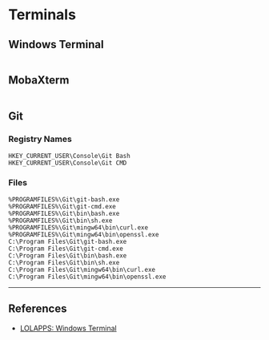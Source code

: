 # Terminals

## Windows Terminal

```

```

## MobaXterm

```

```

## Git

### Registry Names

```
HKEY_CURRENT_USER\Console\Git Bash
HKEY_CURRENT_USER\Console\Git CMD
```

### Files

```
%PROGRAMFILES%\Git\git-bash.exe
%PROGRAMFILES%\Git\git-cmd.exe
%PROGRAMFILES%\Git\bin\bash.exe
%PROGRAMFILES%\Git\bin\sh.exe
%PROGRAMFILES%\Git\mingw64\bin\curl.exe
%PROGRAMFILES%\Git\mingw64\bin\openssl.exe
C:\Program Files\Git\git-bash.exe
C:\Program Files\Git\git-cmd.exe
C:\Program Files\Git\bin\bash.exe
C:\Program Files\Git\bin\sh.exe
C:\Program Files\Git\mingw64\bin\curl.exe
C:\Program Files\Git\mingw64\bin\openssl.exe
```

---
## References

- [LOLAPPS: Windows Terminal](https://lolapps-project.github.io/lolapps/Desktop/windowsterminal/)